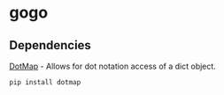 # gogo


## Dependencies

[DotMap](https://github.com/drgrib/dotmap) - Allows for dot notation access of a dict object.

`pip install dotmap`